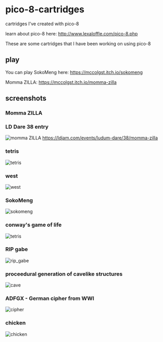 # pico-8-cartridges
cartridges I've created with pico-8


learn about pico-8 here:
http://www.lexaloffle.com/pico-8.php

These are some cartridges that I have been working on using pico-8
## play

You can play SokoMeng here:
https://mccolgst.itch.io/sokomeng

Momma ZILLA:
https://mccolgst.itch.io/momma-zilla

## screenshots
### Momma ZILLA
### LD Dare 38 entry

![momma ZILLA](https://github.com/mccolgst/pico-8-cartridges/blob/master/screenshots/momma_zilla.png "momma zilla")
https://ldjam.com/events/ludum-dare/38/momma-zilla
### tetris
![tetris](https://github.com/mccolgst/pico-8-cartridges/blob/master/screenshots/tetris.png "Tetris")
### west
![west](https://github.com/mccolgst/pico-8-cartridges/blob/master/screenshots/west.png "West")
### SokoMeng
![sokomeng](https://github.com/mccolgst/pico-8-cartridges/blob/master/screenshots/sokomeng.png "SokoMeng")
### conway's game of life 
![tetris](https://github.com/mccolgst/pico-8-cartridges/blob/master/screenshots/life.png "Conway's game of life")
### RIP gabe
![rip_gabe](https://github.com/mccolgst/pico-8-cartridges/blob/master/screenshots/rip_gabe.png "RIP Gabe")
### proceedural generation of cavelike structures
![cave](https://github.com/mccolgst/pico-8-cartridges/blob/master/screenshots/caves.png "cave procgen")
### ADFGX - German cipher from WWI
![cipher](https://github.com/mccolgst/pico-8-cartridges/blob/master/screenshots/cipher.png "cipher")
### chicken
![chicken](https://github.com/mccolgst/pico-8-cartridges/blob/master/screenshots/chicken.png "chicken")
